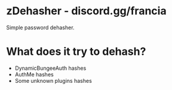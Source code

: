 # zDehasher - discord.gg/francia
Simple password dehasher.
# What does it try to dehash?

 - DynamicBungeeAuth hashes
 - AuthMe hashes
 - Some unknown plugins hashes
